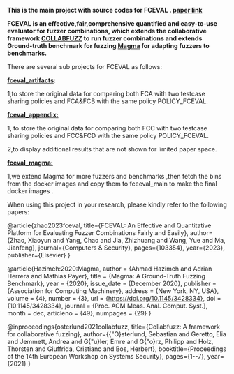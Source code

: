 **This is the main project with source codes for FCEVAL . [paper link](https://authors.elsevier.com/a/1hIyd_3pcoW3be)**

**FCEVAL is an effective,fair,comprehensive quantified and easy-to-use evaluator for fuzzer combinations, which extends the collaborative framework [COLLABFUZZ](https://github.com/vusec/collabfuzz)  to run fuzzer combinations and extends Ground-truth benchmark for fuzzing [Magma](https://github.com/HexHive/magma) for adapting fuzzers to benchmarks.**

There are several sub projects for FCEVAL as follows:

**[fceval_artifacts](https://github.com/fceval/fceval_artifacts):**   

1,to store the original data for  comparing both FCA with two testcase sharing policies  and FCA&FCB with the same policy POLICY_FCEVAL.

**[fceval_appendix:](https://github.com/fceval/fceval_appendix)**  

1, to store the original data for  comparing both FCC with two testcase sharing policies  and FCC&FCD with the same policy POLICY_FCEVAL.

2,to display additional results that are not shown for limited paper space.

**[fceval_magma:](https://github.com/fceval/fceval_magma)**  

1,we extend Magma for more fuzzers and benchmarks ,then fetch the bins from the docker images and copy them to fceeval_main to make the final docker images .


When using this project in your research, please kindly refer to the following papers:

@article{zhao2023fceval,
  title={FCEVAL: An Effective and Quantitative Platform for Evaluating Fuzzer Combinations Fairly and Easily},
  author={Zhao, Xiaoyun and Yang, Chao and Jia, Zhizhuang and Wang, Yue and Ma, Jianfeng},
  journal={Computers \& Security},
  pages={103354},
  year={2023},
  publisher={Elsevier}
}

@article{Hazimeh:2020:Magma,
  author     = {Ahmad Hazimeh and Adrian Herrera and Mathias Payer},
  title      = {Magma: A Ground-Truth Fuzzing Benchmark},
  year       = {2020},
  issue_date = {December 2020},
  publisher  = {Association for Computing Machinery},
  address    = {New York, NY, USA},
  volume     = {4},
  number     = {3},
  url        = {https://doi.org/10.1145/3428334},
  doi        = {10.1145/3428334},
  journal    = {Proc. ACM Meas. Anal. Comput. Syst.},
  month      = dec,
  articleno  = {49},
  numpages   = {29}
}

@inproceedings{osterlund2021collabfuzz,
  title={Collabfuzz: A framework for collaborative fuzzing},
  author={{\"O}sterlund, Sebastian and Geretto, Elia and Jemmett, Andrea and G{\"u}ler, Emre and G{\"o}rz, Philipp and Holz, Thorsten and Giuffrida, Cristiano and Bos, Herbert},
  booktitle={Proceedings of the 14th European Workshop on Systems Security},
  pages={1--7},
  year={2021}
}
